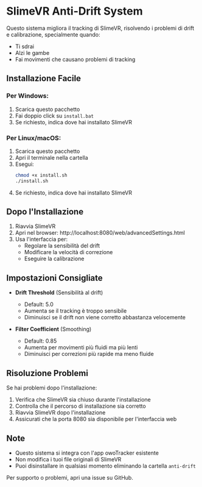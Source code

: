 # SlimeVR Anti-Drift System

Questo sistema migliora il tracking di SlimeVR, risolvendo i problemi di drift e calibrazione, specialmente quando:
- Ti sdrai
- Alzi le gambe
- Fai movimenti che causano problemi di tracking

## Installazione Facile

### Per Windows:
1. Scarica questo pacchetto
2. Fai doppio click su `install.bat`
3. Se richiesto, indica dove hai installato SlimeVR

### Per Linux/macOS:
1. Scarica questo pacchetto
2. Apri il terminale nella cartella
3. Esegui:
   ```bash
   chmod +x install.sh
   ./install.sh
   ```
4. Se richiesto, indica dove hai installato SlimeVR

## Dopo l'Installazione

1. Riavvia SlimeVR
2. Apri nel browser: http://localhost:8080/web/advancedSettings.html
3. Usa l'interfaccia per:
   - Regolare la sensibilità del drift
   - Modificare la velocità di correzione
   - Eseguire la calibrazione

## Impostazioni Consigliate

- **Drift Threshold** (Sensibilità al drift)
  - Default: 5.0
  - Aumenta se il tracking è troppo sensibile
  - Diminuisci se il drift non viene corretto abbastanza velocemente

- **Filter Coefficient** (Smoothing)
  - Default: 0.85
  - Aumenta per movimenti più fluidi ma più lenti
  - Diminuisci per correzioni più rapide ma meno fluide

## Risoluzione Problemi

Se hai problemi dopo l'installazione:
1. Verifica che SlimeVR sia chiuso durante l'installazione
2. Controlla che il percorso di installazione sia corretto
3. Riavvia SlimeVR dopo l'installazione
4. Assicurati che la porta 8080 sia disponibile per l'interfaccia web

## Note

- Questo sistema si integra con l'app owoTracker esistente
- Non modifica i tuoi file originali di SlimeVR
- Puoi disinstallare in qualsiasi momento eliminando la cartella `anti-drift`

Per supporto o problemi, apri una issue su GitHub.
